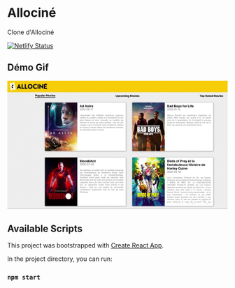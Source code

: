 # Allociné

Clone d'Allociné

[![Netlify Status](https://api.netlify.com/api/v1/badges/463db275-48ba-4ee7-807a-cf49f68d4a65/deploy-status)](https://app.netlify.com/sites/jl-allocine-axios/deploys)

## Démo Gif

![Gif demo](src/demo/Allociné.gif)

## Available Scripts

This project was bootstrapped with [Create React App](https://github.com/facebook/create-react-app).

In the project directory, you can run:

### `npm start`
